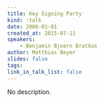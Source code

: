 ```yaml
---
title: Key Signing Party
kind: :talk
date: 2006-01-01
created_at: 2015-07-11
speakers:
    - Benjamin Bjoern Bratkus
author: Matthias Beyer
slides: false
tags:
link_in_talk_list: false
---
```


No description.
